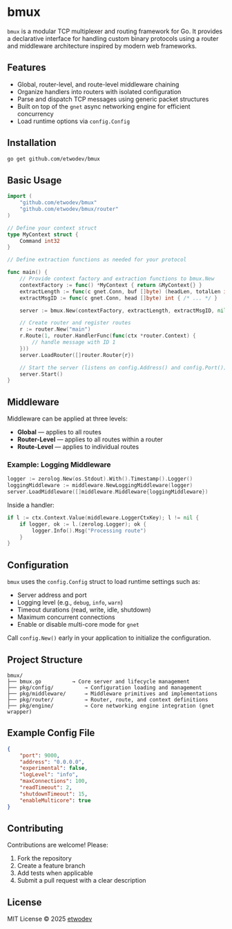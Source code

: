 # bmux

`bmux` is a modular TCP multiplexer and routing framework for Go. It provides a declarative interface for handling custom binary protocols using a router and middleware architecture inspired by modern web frameworks.

## Features

* Global, router-level, and route-level middleware chaining
* Organize handlers into routers with isolated configuration
* Parse and dispatch TCP messages using generic packet structures
* Built on top of the `gnet` async networking engine for efficient concurrency
* Load runtime options via `config.Config`

## Installation

```bash
go get github.com/etwodev/bmux
```

## Basic Usage

```go
import (
	"github.com/etwodev/bmux"
	"github.com/etwodev/bmux/router"
)

// Define your context struct
type MyContext struct {
	Command int32
}

// Define extraction functions as needed for your protocol

func main() {
	// Provide context factory and extraction functions to bmux.New
	contextFactory := func() *MyContext { return &MyContext{} }
	extractLength := func(c gnet.Conn, buf []byte) (headLen, totalLen int) { /* ... */ }
	extractMsgID := func(c gnet.Conn, head []byte) int { /* ... */ }

	server := bmux.New(contextFactory, extractLength, extractMsgID, nil)

	// Create router and register routes
	r := router.New("main")
	r.Route(1, router.HandlerFunc(func(ctx *router.Context) {
		// handle message with ID 1
	}))
	server.LoadRouter([]router.Router{r})

	// Start the server (listens on config.Address() and config.Port())
	server.Start()
}
```

## Middleware

Middleware can be applied at three levels:

* **Global** — applies to all routes
* **Router-Level** — applies to all routes within a router
* **Route-Level** — applies to individual routes

### Example: Logging Middleware

```go
logger := zerolog.New(os.Stdout).With().Timestamp().Logger()
loggingMiddleware := middleware.NewLoggingMiddleware(logger)
server.LoadMiddleware([]middleware.Middleware{loggingMiddleware})
```

Inside a handler:

```go
if l := ctx.Context.Value(middleware.LoggerCtxKey); l != nil {
    if logger, ok := l.(zerolog.Logger); ok {
        logger.Info().Msg("Processing route")
    }
}
```

## Configuration

`bmux` uses the `config.Config` struct to load runtime settings such as:

* Server address and port
* Logging level (e.g., `debug`, `info`, `warn`)
* Timeout durations (read, write, idle, shutdown)
* Maximum concurrent connections
* Enable or disable multi-core mode for `gnet`

Call `config.New()` early in your application to initialize the configuration.

## Project Structure

```
bmux/
├── bmux.go          → Core server and lifecycle management
├── pkg/config/          → Configuration loading and management
├── pkg/middleware/      → Middleware primitives and implementations
├── pkg/router/          → Router, route, and context definitions
├── pkg/engine/          → Core networking engine integration (gnet wrapper)
```

## Example Config File

```json
{
	"port": 9000,
	"address": "0.0.0.0",
	"experimental": false,
	"logLevel": "info",
	"maxConnections": 100,
	"readTimeout": 2,
	"shutdownTimeout": 15,
	"enableMulticore": true
}
```

## Contributing

Contributions are welcome! Please:

1. Fork the repository
2. Create a feature branch
3. Add tests when applicable
4. Submit a pull request with a clear description

## License

MIT License © 2025 [etwodev](https://github.com/etwodev)
